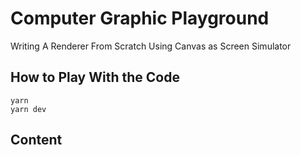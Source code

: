 # Computer Graphic Playground

Writing A Renderer From Scratch Using Canvas as Screen Simulator


## How to Play With the Code

```
yarn
yarn dev
```

## Content

